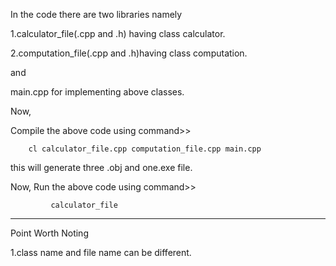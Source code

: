 In the code there are two libraries namely


1.calculator_file(.cpp and .h) having class calculator.

2.computation_file(.cpp and .h)having class computation.
 
and 

main.cpp for implementing above classes.

Now,

Compile the above code using command>>
	
		cl calculator_file.cpp computation_file.cpp main.cpp

this will generate three .obj and one.exe file.

Now, Run the above code using command>>    

             calculator_file

------------------------------------------------------

Point Worth Noting 

1.class name and file name can be different.



